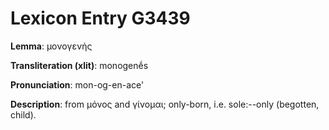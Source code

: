 # Lexicon Entry G3439

**Lemma**: μονογενής

**Transliteration (xlit)**: monogenḗs

**Pronunciation**: mon-og-en-ace'

**Description**:
from μόνος and γίνομαι; only-born, i.e. sole:--only (begotten, child).
